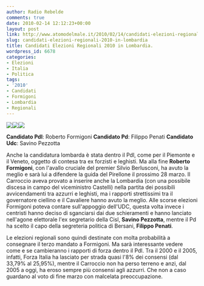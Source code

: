 ```yaml
---
author: Radio Rebelde
comments: true
date: 2010-02-14 12:12:23+00:00
layout: post
link: http://www.atomodelmale.it/2010/02/14/candidati-elezioni-regionali-2010-in-lombardia/
slug: candidati-elezioni-regionali-2010-in-lombardia
title: Candidati Elezioni Regionali 2010 in Lombardia.
wordpress_id: 6678
categories:
- Elezioni
- Italia
- Politica
tags:
- '2010'
- Candidati
- Formigoni
- Lombardia
- Regionali
---
```


**![](http://www.atomodelmale.it/wp-content/uploads/2010/02/penati1-237x300.jpg)![](http://www.atomodelmale.it/wp-content/uploads/2010/02/pezzotta_int1-300x300.jpg)![](http://www.atomodelmale.it/wp-content/uploads/2010/02/formigonir-300x299.jpg)**


**Candidato Pdl**: Roberto Formigoni
**Candidato Pd**: Filippo Penati
**Candidato Udc**: Savino Pezzotta

Anche la candidatura lombarda è stata dentro il Pdl, come per il Piemonte e il Veneto, oggetto di contesa tra ex forzisti e leghisti. Ma alla fine **Roberto Formigoni**, con l'avallo cruciale del premier Silvio Berlusconi, ha avuto la meglio e sarà lui a difendere la guida del Pirellone il prossimo 28 marzo. Il Carroccio aveva provato a inserire anche la Lombardia (con una possibile discesa in campo del viceministro Castelli) nella partita dei possibili avvicendamenti tra azzurri e leghisti, ma i rapporti strettissimi tra il governatore ciellino e il Cavaliere hanno avuto la meglio. Alle scorse elezioni Formigoni poteva contare sull'appoggio dell'UDC, questa volta invece i centristi hanno deciso di sganciarsi dai due schieramenti e hanno lanciato nell'agone elettorale l'ex segretario della Cisl, **Savino Pezzotta**, mentre il Pd ha scelto il capo della segreteria politica di Bersani, **Filippo Penati**.<!-- more -->



Le elezioni regionali sono quindi destinate con molta probabilità a consegnare il terzo mandato a Formigoni. Ma sarà interessante vedere come e se cambieranno i rapporti di forza dentro il Pdl. Tra il 2000 e il 2005, infatti, Forza Italia ha lasciato per strada quasi l'8% dei consensi (dal 33,79% al 25,95%), mentre il Carroccio non ha perso terreno e anzi, dal 2005 a oggi, ha eroso sempre più consensi agli azzurri. Che non a caso guardano al voto di fine marzo con malcelata preoccupazione.
